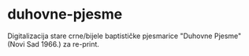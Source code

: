 # duhovne-pjesme
Digitalizacija stare crne/bijele baptističke pjesmarice "Duhovne Pjesme" (Novi Sad 1966.) za re-print.
